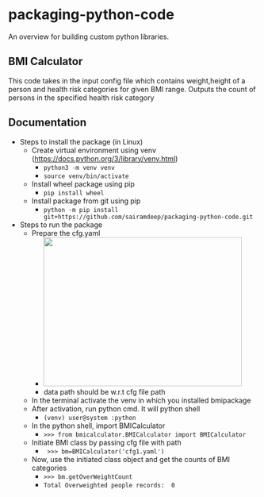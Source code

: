 # packaging-python-code
An overview for building custom python libraries.
## BMI Calculator  
This code takes in the input config file which contains weight,height of a person and health risk categories for given BMI range.
Outputs the count of persons in the specified health risk category
## Documentation
* Steps to install the package (in Linux)
  * Create virtual environment using venv (https://docs.python.org/3/library/venv.html)
    * ``` python3 -m venv venv ```
    * ``` source venv/bin/activate ```  
  * Install wheel package using pip
    * ``` pip install wheel ```
  * Install package from git using pip 
    * ```python -m pip install git+https://github.com/sairamdeep/packaging-python-code.git ```  
* Steps to run the package
  * Prepare the cfg.yaml
    * <img src="https://user-images.githubusercontent.com/22652457/156877123-d514fba4-bbe5-447c-83a7-2e58cef06360.png"  width="400" height="300"> 
    * data path should be w.r.t cfg file path
  * In the terminal activate the venv in which you installed bmipackage
  * After activation, run python cmd. It will python shell
    * ```(venv) user@system :python``` 
  * In the python shell, import BMICalculator
    * ``` >>> from bmicalculator.BMICalculator import BMICalculator ```  
  * Initiate BMI class by passing cfg file with path
    * ``` >>> bm=BMICalculator('cfg1.yaml')```
  * Now, use the initiated class object and get the counts of BMI categories
    * ``` >>> bm.getOverWeightCount ```
    * ```Total Overweighted people records:  0 ```
